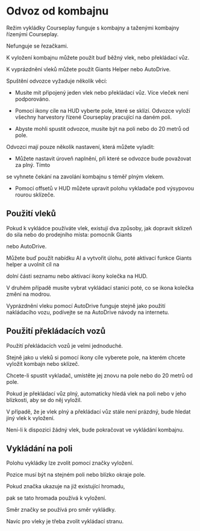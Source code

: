 # Odvoz od kombajnu

  
  
Režim vykládky Courseplay funguje s kombajny a taženými kombajny řízenými Courseplay.  
  
Nefunguje se řezačkami.  
  
K vyložení kombajnu můžete použít buď běžný vlek, nebo překládací vůz.  
  
K vyprázdnění vleků můžete použít Giants Helper nebo AutoDrive.  
  
Spuštění odvozce vyžaduje několik věcí:  
  
    
- Musíte mít připojený jeden vlek nebo překládací vůz. Více vleček není podporováno.  
  
    
- Pomocí ikony cíle na HUD vyberte pole, které se sklízí. Odvozce vyloží všechny harvestory řízené Courseplay pracující na daném poli.  
  
    
- Abyste mohli spustit odvozce, musíte být na poli nebo do 20 metrů od pole.  
  
Odvozci mají pouze několik nastavení, která můžete vyladit:  
  
    
- Můžete nastavit úroveň naplnění, při které se odvozce bude považovat za plný. Tímto   
  
se vyhnete čekání na zavolání kombajnu s téměř plným vlekem.  
  
    
- Pomocí offsetů v HUD můžete upravit polohu vykladače pod výsypovou rourou sklízeče.  
  


## Použití vleků

  
  
Pokud k vykládce používáte vlek, existují dva způsoby, jak dopravit sklizeň do sila nebo do prodejního místa: pomocník Giants  
  
nebo AutoDrive.  
  
Můžete buď použít nabídku AI a vytvořit úlohu, poté aktivací funkce Giants helper a uvolnit cíl na  
  
dolní části seznamu nebo aktivací ikony kolečka na HUD.  
  
V druhém případě musíte vybrat vykládací stanici poté, co se ikona kolečka změní na modrou.  
  
Vyprázdnění vleku pomocí AutoDrive funguje stejně jako použití nakládacího vozu, podívejte se na AutoDrive návody na internetu.  
  


## Použití překládacích vozů

  
  
Použití překládacích vozů je velmi jednoduché.  
  
Stejně jako u vleků si pomocí ikony cíle vyberete pole, na kterém chcete vyložit kombajn nebo sklízeč.  
  
Chcete-li spustit vykladač, umístěte jej znovu na pole nebo do 20 metrů od pole.  
  
Pokud je překládací vůz plný, automaticky hledá vlek na poli nebo v jeho blízkosti, aby se do něj vyložil.  
  
V případě, že je vlek plný a překládací vůz stále není prázdný, bude hledat jiný vlek k vyložení.  
  
Není-li k dispozici žádný vlek, bude pokračovat ve vykládání kombajnu.  
  


## Vykládání na poli

  
  
Polohu vykládky lze zvolit pomocí značky vyložení.  
  
Pozice musí být na stejném poli nebo blízko okraje pole.  
  
Pokud značka ukazuje na již existující hromadu,  
  
pak se tato hromada používá k vyložení.  
  
Směr značky se používá pro směr vykládky.  
  
Navíc pro vleky je třeba zvolit vykládací stranu.  
  


